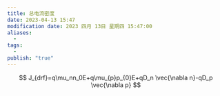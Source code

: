```yaml
---
title: 总电流密度
date: 2023-04-13 15:47
modification date: 2023 四月 13日 星期四 15:47:00
aliases:
  - 
tags:
  - 
publish: "true"
---
```

$$
J_{drf}=q\mu_nn_0E+q\mu_{p}p_{0}E+qD_n  \vec{\nabla n}-qD_p  \vec{\nabla p}
$$
